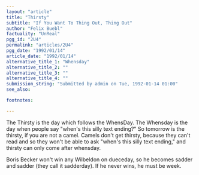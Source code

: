 ```yaml
---
layout: "article"
title: "Thirsty"
subtitle: "If You Want To Thing Out, Thing Out"
author: "Felix Buebl"
factuality: "UnReal"
pgg_id: "2U4"
permalink: "articles/2U4"
pgg_date: "1992/01/14"
article_date: "1992/01/14"
alternative_title_1: "Whensday"
alternative_title_2: ""
alternative_title_3: ""
alternative_title_4: ""
submission_string: "Submitted by admin on Tue, 1992-01-14 01:00"
see_also:

footnotes: 

---
```

<div>
<p>The Thirsty is the day which follows the WhensDay. The Whensday is the day when people say "when's this silly text ending?" So tomorrow is the thirsty, if you are not a camel. Camels don't get thirsty, because they can't read and so they won't be able to ask "when's this silly text ending," and thirsty can only come after whensday.</p>
<p>Boris Becker won't win any Wilbeldon on dueceday, so he becomes sadder and sadder (they call it sadderday). If he never wins, he must be week. <!--Amazon_CLS_IM_END--></p>
</div>

